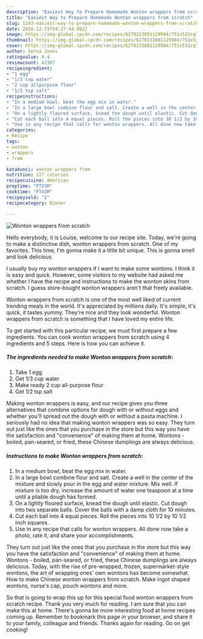 ```yaml
---
description: "Easiest Way to Prepare Homemade Wonton wrappers from scratch"
title: "Easiest Way to Prepare Homemade Wonton wrappers from scratch"
slug: 1143-easiest-way-to-prepare-homemade-wonton-wrappers-from-scratch
date: 2020-12-15T04:27:44.082Z
image: https://img-global.cpcdn.com/recipes/6270233801129984/751x532cq70/wonton-wrappers-from-scratch-recipe-main-photo.jpg
thumbnail: https://img-global.cpcdn.com/recipes/6270233801129984/751x532cq70/wonton-wrappers-from-scratch-recipe-main-photo.jpg
cover: https://img-global.cpcdn.com/recipes/6270233801129984/751x532cq70/wonton-wrappers-from-scratch-recipe-main-photo.jpg
author: Verna Jones
ratingvalue: 4.4
reviewcount: 42307
recipeingredient:
- "1 egg"
- "1/3 cup water"
- "2 cup allpurpose flour"
- "1/2 tsp salt"
recipeinstructions:
- "In a medium bowl, beat the egg mix in water."
- "In a large bowl combine flour and salt. Create a well in the center of the mixture and slowly pour in the egg and water mixture. Mix well. If mixture is too dry, increase the amount of water one teaspoon at a time until a pliable dough has formed."
- "On a lightly floured surface, knead the dough until elastic. Cut dough into two separate balls. Cover the balls with a damp cloth for 10 minutes."
- "Cut each ball into 4 equal pieces. Roll the pieces into 10 1/2 by 10 1/2 inch squares."
- "Use in any recipe that calls for wonton wrappers. All done now take a photo, rate it, and share your accomplishments."
categories:
- Recipe
tags:
- wonton
- wrappers
- from

katakunci: wonton wrappers from 
nutrition: 227 calories
recipecuisine: American
preptime: "PT25M"
cooktime: "PT43M"
recipeyield: "2"
recipecategory: Dinner

---
```



![Wonton wrappers from scratch](https://img-global.cpcdn.com/recipes/6270233801129984/751x532cq70/wonton-wrappers-from-scratch-recipe-main-photo.jpg)

Hello everybody, it is Louise, welcome to our recipe site. Today, we're going to make a distinctive dish, wonton wrappers from scratch. One of my favorites. This time, I'm gonna make it a little bit unique. This is gonna smell and look delicious.

I usually buy my wonton wrappers if I want to make some wontons. I think it is easy and quick. However, some visitors to my website had asked me whether I have the recipe and instructions to make the wonton skins from scratch. I guess store-bought wonton wrappers aren&#39;t that freely available.

Wonton wrappers from scratch is one of the most well liked of current trending meals in the world. It's appreciated by millions daily. It's simple, it's quick, it tastes yummy. They're nice and they look wonderful. Wonton wrappers from scratch is something that I have loved my entire life.


To get started with this particular recipe, we must first prepare a few ingredients. You can cook wonton wrappers from scratch using 4 ingredients and 5 steps. Here is how you can achieve it.

<!--inarticleads1-->

##### The ingredients needed to make Wonton wrappers from scratch:

1. Take 1 egg
1. Get 1/3 cup water
1. Make ready 2 cup all-purpose flour
1. Get 1/2 tsp salt


Making wonton wrappers is easy, and our recipe gives you three alternatives that combine options for dough with or without eggs and whether you&#39;ll spread out the dough with or without a pasta machine. I seriously had no idea that making wonton wrappers was so easy. They turn out just like the ones that you purchase in the store but this way you have the satisfaction and &#34;convenience&#34; of making them at home. Wontons - boiled, pan-seared, or fried, these Chinese dumplings are always delicious. 

<!--inarticleads2-->

##### Instructions to make Wonton wrappers from scratch:

1. In a medium bowl, beat the egg mix in water.
1. In a large bowl combine flour and salt. Create a well in the center of the mixture and slowly pour in the egg and water mixture. Mix well. If mixture is too dry, increase the amount of water one teaspoon at a time until a pliable dough has formed.
1. On a lightly floured surface, knead the dough until elastic. Cut dough into two separate balls. Cover the balls with a damp cloth for 10 minutes.
1. Cut each ball into 4 equal pieces. Roll the pieces into 10 1/2 by 10 1/2 inch squares.
1. Use in any recipe that calls for wonton wrappers. All done now take a photo, rate it, and share your accomplishments.


They turn out just like the ones that you purchase in the store but this way you have the satisfaction and &#34;convenience&#34; of making them at home. Wontons - boiled, pan-seared, or fried, these Chinese dumplings are always delicious. Today, with the rise of pre-wrapped, frozen, supermarket-style wontons, the art of wrapping ones&#39; own wontons has become somewhat. How to make Chinese wonton wrappers from scratch. Make ingot shaped wontons, nurse&#39;s cap, pouch wontons and more. 

So that is going to wrap this up for this special food wonton wrappers from scratch recipe. Thank you very much for reading. I am sure that you can make this at home. There's gonna be more interesting food at home recipes coming up. Remember to bookmark this page in your browser, and share it to your family, colleague and friends. Thanks again for reading. Go on get cooking!
